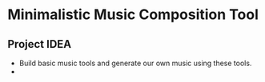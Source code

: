 
# Minimalistic Music Composition Tool
## Project IDEA
- Build basic music tools and generate our own music using these tools.
- 
